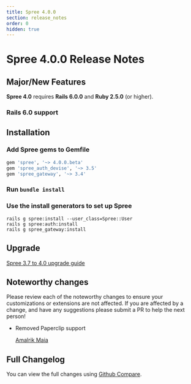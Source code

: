 ```yaml
---
title: Spree 4.0.0
section: release_notes
order: 0
hidden: true
---
```


# Spree 4.0.0 Release Notes

## Major/New Features

**Spree 4.0** requires **Rails 6.0.0** and **Ruby 2.5.0** (or higher).

### Rails 6.0 support

## Installation

### Add Spree gems to Gemfile

```ruby
gem 'spree', '~> 4.0.0.beta'
gem 'spree_auth_devise', '~> 3.5'
gem 'spree_gateway', '~> 3.4'
```

### Run `bundle install`

### Use the install generators to set up Spree

```shell
rails g spree:install --user_class=Spree::User
rails g spree:auth:install
rails g spree_gateway:install
```

## Upgrade

[Spree 3.7 to 4.0 upgrade guide](https://github.com/spree/spree/blob/master/guides/content/developer/upgrades/three-dot-seven-to-four-dot-zero.md)

## Noteworthy changes

Please review each of the noteworthy changes to ensure your customizations or extensions are not affected. If you are affected by a change, and have any suggestions please submit a PR to help the next person!

- Removed Paperclip support

  [Amalrik Maia](https://github.com/spree/spree/pull/9217)

## Full Changelog

You can view the full changes using [Github Compare](https://github.com/spree/spree/compare/3-7-stable...master).
